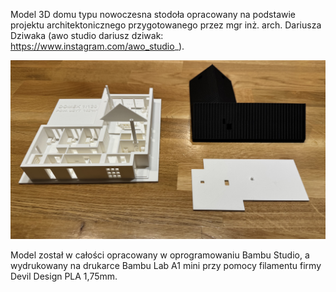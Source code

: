 Model 3D domu typu nowoczesna stodoła opracowany na podstawie projektu architektonicznego przygotowanego przez mgr inż. arch. Dariusza Dziwaka (awo studio dariusz dziwak: https://www.instagram.com/awo_studio_).

![](/imgs/print_vis/IMG_8375.jpeg)

Model został w całości opracowany w oprogramowaniu Bambu Studio, a wydrukowany na drukarce Bambu Lab A1 mini przy pomocy filamentu firmy Devil Design PLA 1,75mm.

